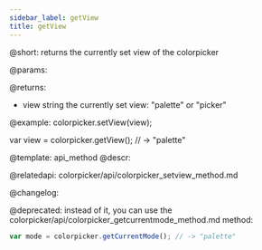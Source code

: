 ```yaml
---
sidebar_label: getView
title: getView
---          
```


@short: returns the currently set view of the colorpicker


@params:


@returns:
- view    string   the currently set view: "palette" or "picker"


@example:
colorpicker.setView(view);

var view = colorpicker.getView();
// -> "palette"


@template: api_method
@descr:



@relatedapi:
colorpicker/api/colorpicker_setview_method.md


@changelog:

@deprecated: instead of it, you can use the colorpicker/api/colorpicker_getcurrentmode_method.md method:

~~~js
var mode = colorpicker.getCurrentMode(); // -> "palette"
~~~